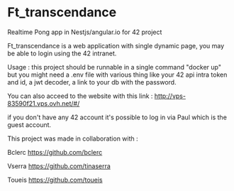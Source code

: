 # Ft_transcendance
Realtime Pong app in Nestjs/angular.io for 42 project

Ft_transcendance is a web application with single dynamic page, you may be able to login using the 42 intranet.


Usage : this project should be runnable in a single command "docker up" but you might need a .env file with various thing like your 42 api intra token and id, a jwt decoder, a link to your db with the password. 




You can also acceed to the website with this link : http://vps-83590f21.vps.ovh.net/#/

if you don't have any 42 account it's possible to log in via Paul which is the guest account.


This project was made in collaboration with :

Bclerc https://github.com/bclerc

Vserra https://github.com/tinaserra

Toueis https://github.com/toueis
